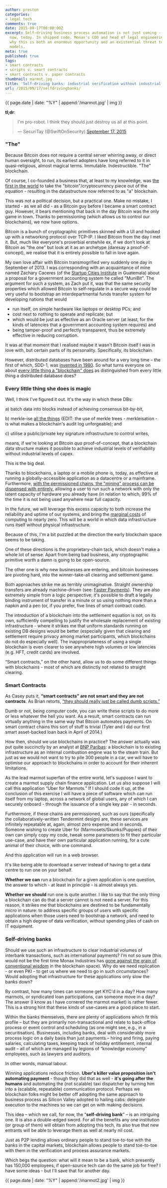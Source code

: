 ```yaml
---
author: preston
categories:
- legal tech
comments: true
date: 2015-09-17T00:00:00Z
excerpt: Self-driving business process automation is not just coming - it's here,
  now, today. In shipped code. Monax's COO and head of legal engineering, Preston, explains
  why this is both an enormous opportunity and an existential threat to current business
  models.
meta: true
published: true
tags:
- smart contracts
- scripts v. smart contracts
- smart contracts v. paper contracts
thumbnail: marmot.jpg
title: 'Self-driving banks: industrial verification without industrial capex'
url: /2015/09/17/selfdrivingbanks/
---
```


{{ page.date | date: "%Y" | append:'/marmot.jpg' | img }}

**tl;dr**:
<blockquote class="twitter-tweet" lang="en"><p lang="en" dir="ltr">I&#39;m pro-robot.&#10;I think they should just destroy us all at this point.</p>&mdash; SecuriTay (@SwiftOnSecurity) <a href="https://twitter.com/SwiftOnSecurity/status/644338254096039936">September 17, 2015</a></blockquote>
<script async src="//platform.twitter.com/widgets.js" charset="utf-8"></script>

### "The"

Because Bitcoin does not require a central server whirring away, or direct human oversight, to run, its earliest adopters have long referred to it in quasi-religious, almost magical terms. Immutable. Indestructible. "The" blockchain.

Of course, I co-founded a business that, at least to my knowledge, was [the first in the world](https://monax.io/blog/2014/12/17/eris-what-are-we-building/) to take the "bitcoin"/cryptocurrency piece out of the equation - resulting in the datastructure now referred to as "a" blockchain.

This was not a political decision, but a practical one. Make no mistake, I started - as we all did - as a Bitcoin guy before I became a smart contract guy. However, it bears mentioning that back in the day Bitcoin was the only game in town. Thanks to permissioning (which allows us to control our blockchains), we now have options.

Bitcoin is a bunch of cryptographic primitives skinned with a UI and hooked up with a networking protocol over TCP-IP. I liked Bitcoin from the day I met it. But, much like everyone's proverbial erstwhile ex, if we don't look at Bitcoin as "the one" but look at it as an archetype (daresay a proof-of-concept), we realise that it is entirely possible to fall in love again.

My own love affair with Bitcoin transmogrified very suddenly one day in September of 2013. I was corresponding with an acquaintance of mine named Zachary Caceres (of the [Startup Cities Institute](http://www.startupcities.org/) in Guatemala) about a proposal for a government accounting system he called "MuniBit". The argument for such a system, as Zach put it, was that the same security properties which allowed Bitcoin to self-regulate in a secure way could be very useful to bootstrap an interdepartmental funds transfer system for developing nations that would

* run itself, on simple hardware like laptops or desktop PCs; and
* cost next to nothing to operate and replicate; but
* which would be just as effective as an Oracle server (at least, for the kinds of latencies that a government accounting system requires) and
* being tamper-proof and perfectly transparent, thus be extremely effective in reducing corruption.

It was at that moment that I realised maybe it wasn't Bitcoin itself I was in love with, but certain parts of its personality. Specifically, its blockchain.

However, distributed databases have been around for a very long time – the first of which, SDD-1, was [invented in 1980]( http://www.eecs.berkeley.edu/~wong/wong_pubs/wong63.pdf). So what turns everyone on about [every little thing a "blockchain" does](https://www.youtube.com/watch?v=aENX1Sf3fgQ) as distinguished from every little thing a distributed database does?

### Every little thing she does is magic

Well, I think I've figured it out. It's the way in which these DBs:

a) batch data into blocks instead of achieving consensus bit-by-bit,

b) merkle-ise [all the things](https://www.google.co.uk/webhp?sourceid=chrome-instant&ion=1&espv=2&ie=UTF-8#q=all%20the%20things)  (EDIT: the use of merkle trees - merkleisation - is what makes a blockchain's audit log unforgeable); and

c) utilise a public/private key signature infrastructure to control writes,

means, if we're looking at Bitcoin *qua* proof-of-concept, that a blockchain data structure makes it possible to achieve industrial levels of verifiability without industrial levels of capex.

This is the big deal.

Thanks to blockchains, a laptop or a mobile phone is, today, as effective at running a globally-accessible application as a datacentre or a mainframe. Furthermore, [with the permissioned chains, the "mining" process can be dispensed with entirely](2015-06-16-tbtm.md), allowing a user to run such a network with only the latent capacity of hardware you already have (in relation to which, 99% of the time it is not being used anywhere near full capacity.

In the future, we will leverage this excess capacity to both increase the reliability and uptime of our systems, and bring the [marginal costs](https://www.youtube.com/watch?v=KOrXep9f3Z8) of computing to nearly zero. This will be a world in which data infrastructure runs itself without physical infrastructure.

Because of this, I'm a bit puzzled at the direction the early blockchain space seems to be taking.

One of these directions is the proprietary-chain tack, which doesn't make a whole lot of sense. Apart from being bad business, any cryptographic primitive worth a damn is going to be open-source.

The other one is why new businesses are entering, and bitcoin businesses are pivoting hard, into the winner-take-all clearing and settlement game.

Both approaches strike me as terribly unimaginative. Straight ownership transfers are already machine-driven (see: [Faster Payments](http://www.fasterpayments.org.uk/)). They are also extremely simple from a logic perspective; it's possible to draft a legally binding instrument of transfer in a minute or so using nothing more than a napkin and a pen (or, if you prefer, five lines of smart contract code).

The introduction of a blockchain into the settlement equation is not, on its own, sufficiently compelling to justify the wholesale replacement of existing infrastructure - where it strikes me that uniform standards running on existing DB designs would be better (especially given that clearing and settlement require privacy among market participants, which blockchains do not do especially well). The inappropriateness of using a single blockchain is even clearer to see anywhere high volumes or low latencies (e.g. HFT, credit cards) are involved.

“Smart contracts,” on the other hand, allow us to do some different things with blockchains - most of which are distinctly not related to straight clearing.

### Smart Contracts

As Casey puts it, **“smart contracts” are not smart and they are not contracts**. As Brian retorts,  [“they should really just be called dumb scripts.”](2015-09-15-smart-contracts-intro.md)

Dumb or not, being computer code, you can write these scripts to do more or less whatever the hell you want. As a result, smart contracts can run virtually anything in the same way that Bitcoin automates payments. On smart contract chains this sort of stuff is trivial (Tyler and I did our first smart asset-backed loan back in April of 2014.)

How then, should we use blockchains in practice? The answer actually was put quite succinctly by an analyst at [BNP Paribas](http://securities.bnpparibas.com/quintessence/hot-topics/beyond/bitcoin-and-blockchain-what-you.html#.VfqJNp1Viko): a blockchain is to existing infrastructure as an internal combustion engine was to the steam train. But just as we would not want to try to pile 300 people in a car, we will have to optimise our approach to blockchains in order to account for their inherent limitations.

As the lead marmot superfan of the entire world, let's suppose I want to create a marmot supply chain finance application. Let us also suppose I will call this application “Uber for Marmots.” If I should code it up, at the conclusion of this exercise I will have a piece of software which can run itself from my laptop, across a network of global users, any of which I can securely onboard - through the issuance of a single key pair - in seconds.

Furthermore, if these chains are permissioned, such as ours (specifically the collaboratively-written Tendermint design) are, these services are infinitely repeatable at, again, almost zero expense and in seconds. Someone wishing to create Uber for (Marmosets/Skunks/Puppies) of their own can simply copy my code, tweak some parameters to fit their particular use-case, and have their own particular application running, for a cute animal of their choice, with one command.

And this application will run in a web browser.

It's like being able to download a server instead of having to get a data centre to run one on your behalf.

**Whether we can** run a blockchain for a given application is one question, the answer to which - at least in principle - is almost always yes.

**Whether we should** run one is quite another. I like to say that the only thing a blockchain can do that a server cannot is not need a server. For this reason, it strikes me that blockchains are destined to be fundamentally *micro* in nature: to address specific groups of users with specific applications when those users need to bootstrap a network, and need to obtain a high degree of data verification, without spending piles of cash on IT equipment.

### Self-driving banks

Should we use such an infrastructure to clear industrial volumes of interbank transactions, such as international payments? I’m not so sure (this would not be the first time Monax Industries has [gone against the grain of conventional wisdom](http://blogs.wsj.com/moneybeat/2015/04/14/bitbeat-blockchains-without-coins-stir-tensions-in-bitcoin-community/) in the blockchain space). Why do we need replication - or even PKI - to get us where we need to go in such circumstances? Would adopting that infrastructure for these applications only slow the banks down?

By contrast, how many times can someone get KYC'd in a day? How many marmots, or syndicated loan participations, can someone move in a day? The answer (I know as I have cornered the marmot market) is rather fewer. This is a strong hint that these kinds of use-cases are a good place to start.

Within the banks themselves, there are plenty of applications which fit this profile – but they are primarily non-transactional and relate to back-office process or event control and scheduling (as one might see, e.g., in a securitisation). Businesses, including banks, deal with considerably more process logic  on a daily basis than just payments – hiring and firing, paying salaries, calculating taxes, keeping track of holiday entitlement, internal audit – all of which are managed by legions of “knowledge economy” employees, such as lawyers and auditors.

In other words, manual labour.

Winning applications reduce friction. **Uber's killer value proposition isn't automating payment** - though they did that as well - **it's going after the humans** and automating the (not scalable) taxi dispatcher by turning him into a (scalable, repeatable) communication protocol. Perhaps we blockchain folks might be better off adopting the same approach to business process as Silicon Valley adopted to hailing cabs: delegate execution to the machines so we can get on with making decisions.

This idea – which we call, for now, the “**self-driving bank**” – is an intriguing one. It is also a double-edged sword. For all the benefits any one institution (or group of them) will obtain from adopting this tech, its also true that new entrants will be able to leverage them as well at nearly nil cost.

Just as P2P lending allows ordinary people to stand toe-to-toe with the banks in the capital markets, blockchain allows people to stand toe-to-toe with them in the verification and process assurance markets.

Which begs the question: what will it mean to be a bank, which presently has 150,000 employees, if open-source tech can do the same job for free? I have some ideas - but I'll save that for another day.

{{ page.date | date: "%Y" | append:'/marmot2.jpg' | img }}
